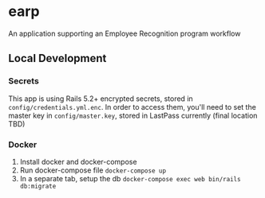# earp
An application supporting an Employee Recognition program workflow

## Local Development
### Secrets
This app is using Rails 5.2+ encrypted secrets, stored in
`config/credentials.yml.enc`. In order to access them, you'll need to set the
master key in `config/master.key`, stored in LastPass currently (final location
TBD)

### Docker
1. Install docker and docker-compose
1. Run docker-compose file `docker-compose up`
1. In a separate tab, setup the db `docker-compose exec web bin/rails
   db:migrate`
